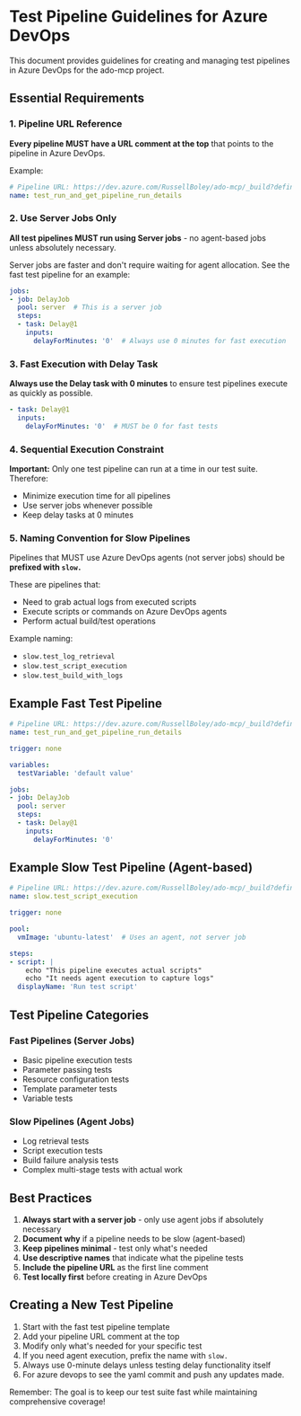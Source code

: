 # Test Pipeline Guidelines for Azure DevOps

This document provides guidelines for creating and managing test pipelines in Azure DevOps for the ado-mcp project.

## Essential Requirements

### 1. Pipeline URL Reference
**Every pipeline MUST have a URL comment at the top** that points to the pipeline in Azure DevOps.

Example:
```yaml
# Pipeline URL: https://dev.azure.com/RussellBoley/ado-mcp/_build?definitionId=59
name: test_run_and_get_pipeline_run_details
```

### 2. Use Server Jobs Only
**All test pipelines MUST run using Server jobs** - no agent-based jobs unless absolutely necessary.

Server jobs are faster and don't require waiting for agent allocation. See the fast test pipeline for an example:

```yaml
jobs:
- job: DelayJob
  pool: server  # This is a server job
  steps:
  - task: Delay@1
    inputs:
      delayForMinutes: '0'  # Always use 0 minutes for fast execution
```

### 3. Fast Execution with Delay Task
**Always use the Delay task with 0 minutes** to ensure test pipelines execute as quickly as possible.

```yaml
- task: Delay@1
  inputs:
    delayForMinutes: '0'  # MUST be 0 for fast tests
```

### 4. Sequential Execution Constraint
**Important:** Only one test pipeline can run at a time in our test suite. Therefore:
- Minimize execution time for all pipelines
- Use server jobs whenever possible
- Keep delay tasks at 0 minutes

### 5. Naming Convention for Slow Pipelines
Pipelines that MUST use Azure DevOps agents (not server jobs) should be **prefixed with `slow.`**

These are pipelines that:
- Need to grab actual logs from executed scripts
- Execute scripts or commands on Azure DevOps agents
- Perform actual build/test operations

Example naming:
- `slow.test_log_retrieval`
- `slow.test_script_execution`
- `slow.test_build_with_logs`

## Example Fast Test Pipeline

```yaml
# Pipeline URL: https://dev.azure.com/RussellBoley/ado-mcp/_build?definitionId=59
name: test_run_and_get_pipeline_run_details

trigger: none

variables:
  testVariable: 'default value'

jobs:
- job: DelayJob
  pool: server
  steps:
  - task: Delay@1
    inputs:
      delayForMinutes: '0'
```

## Example Slow Test Pipeline (Agent-based)

```yaml
# Pipeline URL: https://dev.azure.com/RussellBoley/ado-mcp/_build?definitionId=123
name: slow.test_script_execution

trigger: none

pool:
  vmImage: 'ubuntu-latest'  # Uses an agent, not server job

steps:
- script: |
    echo "This pipeline executes actual scripts"
    echo "It needs agent execution to capture logs"
  displayName: 'Run test script'
```

## Test Pipeline Categories

### Fast Pipelines (Server Jobs)
- Basic pipeline execution tests
- Parameter passing tests
- Resource configuration tests
- Template parameter tests
- Variable tests

### Slow Pipelines (Agent Jobs)
- Log retrieval tests
- Script execution tests
- Build failure analysis tests
- Complex multi-stage tests with actual work

## Best Practices

1. **Always start with a server job** - only use agent jobs if absolutely necessary
2. **Document why** if a pipeline needs to be slow (agent-based)
3. **Keep pipelines minimal** - test only what's needed
4. **Use descriptive names** that indicate what the pipeline tests
5. **Include the pipeline URL** as the first line comment
6. **Test locally first** before creating in Azure DevOps

## Creating a New Test Pipeline

1. Start with the fast test pipeline template
2. Add your pipeline URL comment at the top
3. Modify only what's needed for your specific test
4. If you need agent execution, prefix the name with `slow.`
5. Always use 0-minute delays unless testing delay functionality itself
6. For azure devops to see the yaml commit and push any updates made.

Remember: The goal is to keep our test suite fast while maintaining comprehensive coverage!